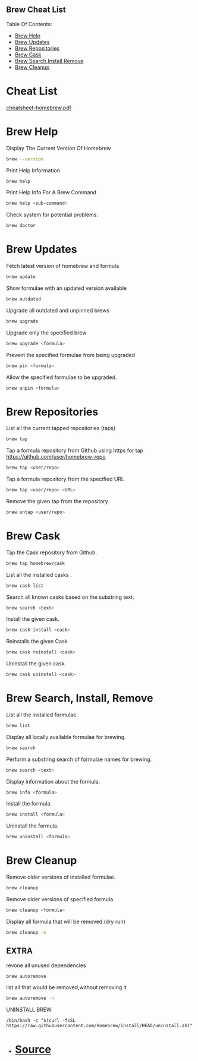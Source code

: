## Brew Cheat List

Table Of Contents:
* [Brew Help](#brew-help)
* [Brew Updates](#brew-updates)
* [Brew Repositories](#brew-repositories)
* [Brew Cask](#brew-cask)
* [Brew Search,Install,Remove](#brew-search,install,remove)
* [Brew Cleanup](#brew-cleanup)

# Cheat List
[cheatsheet-homebrew.pdf](https://github.com/user-attachments/files/16575652/cheatsheet-homebrew.pdf)

# Brew Help

Display The Current Version Of Homebrew
```sh
brew --version
```
Print Help Information
```sh
brew help
```
Print Help Info For A Brew Command
```sh
brew help <sub-command>
```
Check system for potential problems.
```sh
brew doctor
```

# Brew Updates

Fetch latest version of homebrew and formula
```sh
brew update
```
Show formulae with an updated version available
```sh
brew outdated
```
Upgrade all outdated and unpinned brews
```sh
brew upgrade
```
Upgrade only the specified brew
```sh
brew upgrade <formula>
```
Prevent the specified formulae from being upgraded
```sh
brew pin <formula>
```
Allow the specified formulae to be upgraded.
```sh
brew unpin <formula>
```

# Brew Repositories

List all the current tapped repositories (taps)
```sh
brew tap
```
Tap a formula repository from Github using https for tap https://github.com/user/homebrew-repo
```sh
brew tap <user/repo>
```
Tap a formula repository from the specified URL
```sh
brew tap <user/repo> <URL>
```
Remove the given tap from the repository
```sh
brew untap <user/repo>
```

# Brew Cask

Tap the Cask repository from Github.
```sh
brew tap homebrew/cask
```
List all the installed casks .
```sh
brew cask list
```
Search all known casks based on the substring text.
```sh
brew search <text>
```
Install the given cask.
```sh
brew cask install <cask>
```
Reinstalls the given Cask
```sh
brew cask reinstall <cask>
```
Uninstall the given cask.
```sh
brew cask uninstall <cask>
```

# Brew Search, Install, Remove

List all the installed formulae.
```sh
brew list
```
Display all locally available formulae for brewing.
```sh
brew search
```
Perform a substring search of formulae names for brewing.
```sh
brew search <text>
```
Display information about the formula.
```sh
brew info <formula>
```
Install the formula.
```sh
brew install <formula>
```
Uninstall the formula.
```sh
brew uninstall <formula>
```

# Brew Cleanup

Remove older versions of installed formulae.
```sh
brew cleanup
```
Remove older versions of specified formula.
```sh
brew cleanup <formula>
```
Display all formula that will be removed (dry run)
```sh
brew cleanup -n
```

## EXTRA

revone all unused dependencies
```sh
brew autoremove
```
list all that would be removed,without removing it
```sh
brew autoremove -n
```

UNINSTALL BREW
```SH
/bin/bash -c "$(curl -fsSL https://raw.githubusercontent.com/Homebrew/install/HEAD/uninstall.sh)"
```



* # [Source](https://www.youdriveai.com/assets/cheatsheets/cheatsheet-homebrew.pdf)
 
